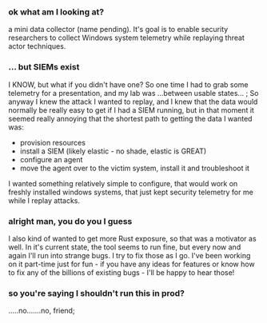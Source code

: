 ### ok what am I looking at?

a mini data collector (name pending). It's goal is to enable security researchers to collect Windows system telemetry while replaying threat actor techniques.

### ... but SIEMs exist

I KNOW, but what if you didn't have one? So one time I had to grab some telemetry for a presentation, and my lab was ...between usable states... ; So anyway I knew the attack I wanted to replay, and I knew that the data would normally be really easy to get if I had a SIEM running, but in that moment it seemed really annoying that the shortest path to getting the data I wanted was:
 - provision resources
 - install a SIEM (likely elastic - no shade, elastic is GREAT)
 - configure an agent
 - move the agent over to the victim system, install it and troubleshoot it

I wanted something relatively simple to configure, that would work on freshly installed windows systems, that just kept security telemetry for me while I replay attacks.

### alright man, you do you I guess

I also kind of wanted to get more Rust exposure, so that was a motivator as well. In it's current state, the tool seems to run fine, but every now and again I'll run into strange bugs. I try to fix those as I go. I've been working on it part-time just for fun - if you have any ideas for features or know how to fix any of the billions of existing bugs - I'll be happy to hear those! 

### so you're saying I shouldn't run this in prod?

.....no.......no, friend; 



